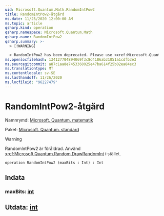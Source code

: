 ```yaml
---
uid: Microsoft.Quantum.Math.RandomIntPow2
title: RandomIntPow2-åtgärd
ms.date: 11/25/2020 12:00:00 AM
ms.topic: article
qsharp.kind: operation
qsharp.namespace: Microsoft.Quantum.Math
qsharp.name: RandomIntPow2
qsharp.summary: >-
  > [!WARNING]

  > RandomIntPow2 has been deprecated. Please use <xref:Microsoft.Quantum.Random.DrawRandomInt> instead.
ms.openlocfilehash: 134127704894069f3c8d4186ab31051a1cdfb3e3
ms.sourcegitcommit: a87c1aa8e7453360025e47ba614f25b02ea84ec3
ms.translationtype: MT
ms.contentlocale: sv-SE
ms.lasthandoff: 11/26/2020
ms.locfileid: "96227479"
---
```

# <a name="randomintpow2-operation"></a>RandomIntPow2-åtgärd

Namnrymd: [Microsoft. Quantum. matematik](xref:Microsoft.Quantum.Math)

Paket: [Microsoft. Quantum. standard](https://nuget.org/packages/Microsoft.Quantum.Standard)


> [!WARNING]
> RandomIntPow2 är föråldrad. Använd <xref:Microsoft.Quantum.Random.DrawRandomInt> i stället.



```qsharp
operation RandomIntPow2 (maxBits : Int) : Int
```


## <a name="input"></a>Indata

### <a name="maxbits--int"></a>maxBits: [int](xref:microsoft.quantum.lang-ref.int)





## <a name="output--int"></a>Utdata: [int](xref:microsoft.quantum.lang-ref.int)

